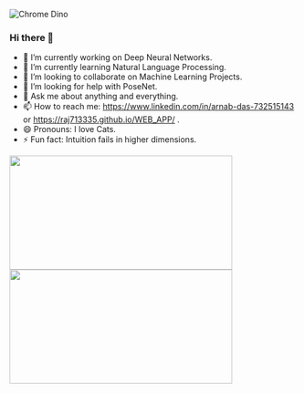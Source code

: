 ![Chrome Dino](https://mir-s3-cdn-cf.behance.net/project_modules/max_1200/4ff07986208593.5d9a654e92f36.gif)

### Hi there 👋



<!--
**raj713335/raj713335** is a ✨ _special_ ✨ repository because its `README.md` (this file) appears on your GitHub profile .
-->

<!--Here are some ideas to get you started:-->

- 🔭 I’m currently working on Deep Neural Networks.
- 🌱 I’m currently learning Natural Language Processing.
- 👯 I’m looking to collaborate on Machine Learning Projects.
- 🤔 I’m looking for help with PoseNet.
- 💬 Ask me about anything and everything.
- 📫 How to reach me: https://www.linkedin.com/in/arnab-das-732515143 or https://raj713335.github.io/WEB_APP/ .
- 😄 Pronouns: I love Cats.
- ⚡ Fun fact: Intuition fails in higher dimensions.






<p>
<img align="left" src="http://github-readme-streak-stats.herokuapp.com/?user=raj713335&theme=default&hide_border=true" height="200" width="390"/>
<img align="left" src="https://github-readme-stats.vercel.app/api/?username=raj713335&theme=default&show_icons=true&count_private=true&hide_border=true" height="200" width="390"/>



